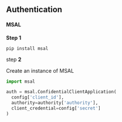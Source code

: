 ## Authentication

#### MSAL

**Step 1**
```shell
pip install msal
```

step **2**

Create an instance of MSAL

```python
import msal

auth = msal.ConfidentialClientApplication(
  config['client_id'],
  authority=authority['authority'],
  client_credential=config['secret']
)
```



